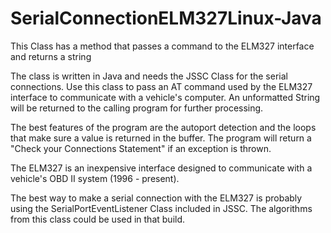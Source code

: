 # SerialConnectionELM327Linux-Java
This Class has a method that passes a command to the ELM327 interface and returns a string

The class is written in Java and needs the JSSC Class for the serial connections. Use this class
to pass an AT command used by the ELM327 interface to communicate with a vehicle's computer.
An unformatted String will be returned to the calling program for further processing.

The best features of the program are the autoport detection and the loops that make sure a value
is returned in the buffer.  The program will return a "Check your Connections Statement" if an
exception is thrown.

The ELM327 is an inexpensive interface designed to communicate with a vehicle's OBD II system
(1996 - present).  

The best way to make a serial connection with the ELM327 is probably using the SerialPortEventListener
Class included in JSSC.  The algorithms from this class could be used in that build.
